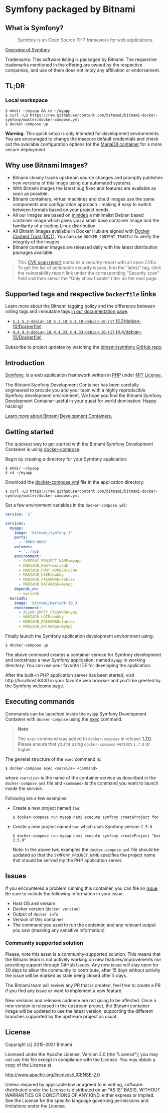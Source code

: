 # Symfony packaged by Bitnami

## What is Symfony?

> Symfony is an Open Source PHP framework for web applications.

[Overview of Symfony](https://symfony.com)

Trademarks: This software listing is packaged by Bitnami. The respective trademarks mentioned in the offering are owned by the respective companies, and use of them does not imply any affiliation or endorsement.

## TL;DR

### Local workspace

```console
$ mkdir ~/myapp && cd ~/myapp
$ curl -LO https://raw.githubusercontent.com/bitnami/bitnami-docker-symfony/master/docker-compose.yml
$ docker-compose up
```

**Warning**: This quick setup is only intended for development environments. You are encouraged to change the insecure default credentials and check out the available configuration options for the [MariaDB container](https://github.com/bitnami/bitnami-docker-mariadb#readme) for a more secure deployment.

## Why use Bitnami Images?

* Bitnami closely tracks upstream source changes and promptly publishes new versions of this image using our automated systems.
* With Bitnami images the latest bug fixes and features are available as soon as possible.
* Bitnami containers, virtual machines and cloud images use the same components and configuration approach - making it easy to switch between formats based on your project needs.
* All our images are based on [minideb](https://github.com/bitnami/minideb) a minimalist Debian based container image which gives you a small base container image and the familiarity of a leading Linux distribution.
* All Bitnami images available in Docker Hub are signed with [Docker Content Trust (DCT)](https://docs.docker.com/engine/security/trust/content_trust/). You can use `DOCKER_CONTENT_TRUST=1` to verify the integrity of the images.
* Bitnami container images are released daily with the latest distribution packages available.


> This [CVE scan report](https://quay.io/repository/bitnami/symfony?tab=tags) contains a security report with all open CVEs. To get the list of actionable security issues, find the "latest" tag, click the vulnerability report link under the corresponding "Security scan" field and then select the "Only show fixable" filter on the next page.

## Supported tags and respective `Dockerfile` links

Learn more about the Bitnami tagging policy and the difference between rolling tags and immutable tags [in our documentation page](https://docs.bitnami.com/tutorials/understand-rolling-tags-containers/).


* [`5.3`, `5.3-debian-10`, `5.3.10`, `5.3.10-debian-10-r17` (5.3/debian-10/Dockerfile)](https://github.com/bitnami/bitnami-docker-symfony/blob/5.3.10-debian-10-r17/5.3/debian-10/Dockerfile)
* [`4.4`, `4.4-debian-10`, `4.4.33`, `4.4.33-debian-10-r17` (4.4/debian-10/Dockerfile)](https://github.com/bitnami/bitnami-docker-symfony/blob/4.4.33-debian-10-r17/4.4/debian-10/Dockerfile)

Subscribe to project updates by watching the [bitnami/symfony GitHub repo](https://github.com/bitnami/bitnami-docker-symfony).

## Introduction

[Symfony](https://symfony.com/), is a web application framework written in [PHP](http://www.php.net) under [MIT License](http://symfony.com/doc/current/contributing/code/license.html).

The Bitnami Symfony Development Container has been carefully engineered to provide you and your team with a highly reproducible Symfony development environment. We hope you find the Bitnami Symfony Development Container useful in your quest for world domination. Happy hacking!

[Learn more about Bitnami Development Containers.](https://docs.bitnami.com/containers/how-to/use-bitnami-development-containers/)

## Getting started

The quickest way to get started with the Bitnami Symfony Development Container is using [docker-compose](https://docs.docker.com/compose/).

Begin by creating a directory for your Symfony application:

```console
$ mkdir ~/myapp
$ cd ~/myapp
```

Download the [docker-compose.yml](https://raw.githubusercontent.com/bitnami/bitnami-docker-symfony/master/docker-compose.yml) file in the application directory:

```console
$ curl -LO https://raw.githubusercontent.com/bitnami/bitnami-docker-symfony/master/docker-compose.yml
```

Set a few environment variables in the `docker-compose.yml`:

```yaml
version: '2'

services:
  myapp:
    image: 'bitnami/symfony:1'
    ports:
      - '8000:8000'
    volumes:
      - '.:/app'
    environment:
      - SYMFONY_PROJECT_NAME=myapp
      - MARIADB_HOST=mariadb
      - MARIADB_PORT_NUMBER=3306
      - MARIADB_USER=bobby
      - MARIADB_PASSWORD=tables
      - MARIADB_DATABASE=myapp
    depends_on:
      - mariadb
  mariadb:
    image: 'bitnami/mariadb:10.3'
    environment:
      - ALLOW_EMPTY_PASSWORD=yes
      - MARIADB_USER=bobby
      - MARIADB_PASSWORD=tables
      - MARIADB_DATABASE=myapp
```

Finally launch the Symfony application development environment using:

```console
$ docker-compose up
```

The above command creates a container service for Symfony development and bootstraps a new Symfony application, named `myapp` in working directory. You can use your favorite IDE for developing the application.

After the built-in PHP application server has been started, visit http://localhost:8000 in your favorite web browser and you'll be greeted by the Symfony welcome page.

## Executing commands

Commands can be launched inside the `myapp` Symfony Development Container with `docker-compose` using the [exec](https://docs.docker.com/compose/reference/exec/) command.

> **Note**:
>
> The `exec` command was added to `docker-compose` in release [1.7.0](https://github.com/docker/compose/blob/master/CHANGELOG.md#170-2016-04-13). Please ensure that you're using `docker-compose` version `1.7.0` or higher.

The general structure of the `exec` command is:

```console
$ docker-compose exec <service> <command>
```
where `<service>` is the name of the container service as described in the `docker-compose.yml` file and `<command>` is the command you want to launch inside the service.

Following are a few examples:

- Create a new project named `foo`:

  ```console
  $ docker-compose run myapp nami execute symfony createProject foo
  ```

- Create a new project named `bar` which uses Symfony version `2.5.0`

  ```console
  $ docker-compose run myapp nami execute symfony createProject "bar 2.5.0"
  ```

  Note: In the above two examples the `docker-compose.yml` file should be updated so that the `SYMFONY_PROJECT_NAME` specifies the project name that should be served my the PHP application server.

## Issues

If you encountered a problem running this container, you can file an [issue](https://github.com/bitnami/bitnami-docker-symfony/issues/new). Be sure to include the following information in your issue:

- Host OS and version
- Docker version (`docker version`)
- Output of `docker info`
- Version of this container
- The command you used to run the container, and any relevant output you saw (masking any sensitive information)

### Community supported solution

Please, note this asset is a community-supported solution. This means that the Bitnami team is not actively working on new features/improvements nor providing support through GitHub Issues. Any new issue will stay open for 20 days to allow the community to contribute, after 15 days without activity the issue will be marked as stale being closed after 5 days.

The Bitnami team will review any PR that is created, feel free to create a PR if you find any issue or want to implement a new feature.

New versions and releases cadence are not going to be affected. Once a new version is released in the upstream project, the Bitnami container image will be updated to use the latest version, supporting the different branches supported by the upstream project as usual.

## License

Copyright (c) 2015-2021 Bitnami

Licensed under the Apache License, Version 2.0 (the "License");
you may not use this file except in compliance with the License.
You may obtain a copy of the License at

  <http://www.apache.org/licenses/LICENSE-2.0>

Unless required by applicable law or agreed to in writing, software
distributed under the License is distributed on an "AS IS" BASIS,
WITHOUT WARRANTIES OR CONDITIONS OF ANY KIND, either express or implied.
See the License for the specific language governing permissions and
limitations under the License.
